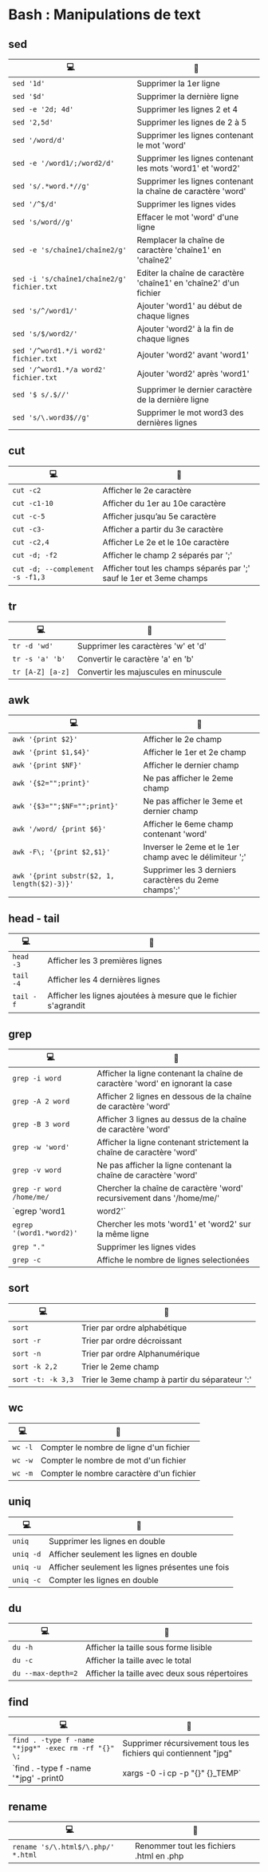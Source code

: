 # Bash : Manipulations de text

## sed
|:computer:|:page_facing_up:|
|-|-|
|`sed '1d'`| Supprimer la 1er ligne |
|`sed '$d'`| Supprimer la dernière ligne |
|`sed -e '2d; 4d'`| Supprimer les lignes 2 et 4 |
|`sed '2,5d'`| Supprimer les lignes de 2 à 5 |
|`sed '/word/d'`| Supprimer les lignes contenant le mot 'word' |
|`sed -e '/word1/;/word2/d'`| Supprimer les lignes contenant les mots 'word1' et 'word2' |
|`sed 's/.*word.*//g'`| Supprimer les lignes contenant la chaîne de caractère 'word' |
|`sed '/^$/d'`| Supprimer les lignes vides |
|`sed 's/word//g'`| Effacer le mot 'word' d'une ligne |
|`sed -e 's/chaîne1/chaîne2/g'`| Remplacer la chaîne de caractère 'chaîne1' en 'chaîne2' |
|`sed -i 's/chaîne1/chaîne2/g' fichier.txt`| Editer la chaîne de caractère 'chaîne1' en 'chaîne2' d'un fichier |
|`sed 's/^/word1/'`| Ajouter 'word1' au début de chaque lignes |
|`sed 's/$/word2/'`| Ajouter 'word2' à la fin de chaque lignes |
|`sed '/^word1.*/i word2' fichier.txt`| Ajouter 'word2' avant 'word1' |
|`sed '/^word1.*/a word2' fichier.txt`| Ajouter 'word2' après 'word1' |
|`sed '$ s/.$//'`| Supprimer le dernier caractère de la dernière ligne |
|`sed 's/\.word3$//g' `| Supprimer le mot word3 des dernières lignes |

## cut
|:computer:|:page_facing_up:|
|-|-|
|`cut -c2`| Afficher le 2e caractère |
|`cut -c1-10`| Afficher du 1er au 10e caractère |
|`cut -c-5`| Afficher jusqu’au 5e caractère |
|`cut -c3-`| Afficher a partir du 3e caractère |
|`cut -c2,4`| Afficher Le 2e et le 10e caractère |
|`cut -d; -f2`| Afficher le champ 2 séparés par ';' |
|`cut -d; --complement -s -f1,3`| Afficher tout les champs séparés par ';' sauf le 1er et 3eme champs |

## tr
|:computer:|:page_facing_up:|
|-|-|
|`tr -d 'wd'`| Supprimer les caractères 'w' et 'd' |
|`tr -s 'a' 'b'`| Convertir le caractère 'a' en 'b' |
|`tr [A-Z] [a-z]`| Convertir les majuscules en minuscule |

## awk
|:computer:|:page_facing_up:|
|-|-|
|`awk '{print $2}'`| Afficher le 2e champ |
|`awk '{print $1,$4}'`| Afficher le 1er et 2e champ |
|`awk '{print $NF}'`| Afficher le dernier champ |
|`awk '{$2="";print}'`| Ne pas afficher le 2eme champ |
|`awk '{$3="";$NF="";print}'`| Ne pas afficher le 3eme et dernier champ |
|`awk '/word/ {print $6}'`| Afficher le 6eme champ contenant 'word' |
|`awk -F\; '{print $2,$1}'`| Inverser le 2eme et le 1er champ avec le délimiteur ';' |
|`awk '{print substr($2, 1, length($2)-3)}'`| Supprimer les 3 derniers caractères du 2eme champs';' |

## head - tail
|:computer:|:page_facing_up:|
|-|-|
|`head -3`| Afficher les 3 premières lignes |
|`tail -4`| Afficher les 4 dernières lignes |
|`tail -f`| Afficher les lignes ajoutées à mesure que le fichier s'agrandit |

## grep
|:computer:|:page_facing_up:|
|-|-|
|`grep -i word`| Afficher la ligne contenant la chaîne de caractère 'word' en ignorant la case |
|`grep -A 2 word`| Afficher 2 lignes en dessous de la chaîne de caractère 'word' |
|`grep -B 3 word`| Afficher 3 lignes au dessus de la chaîne de caractère 'word' |
|`grep -w 'word'`| Afficher la ligne contenant strictement la chaîne de caractère 'word' |
|`grep -v word`| Ne pas afficher la ligne contenant la chaîne de caractère 'word' |
|`grep -r word /home/me/`| Chercher la chaîne de caractère 'word' recursivement dans '/home/me/' |
|`egrep 'word1|word2'`| Chercher les mots 'word1' et 'word2' |
|`egrep '(word1.*word2)'`| Chercher les mots 'word1' et 'word2' sur la même ligne |
|`grep "."`| Supprimer les lignes vides |
|`grep -c`| Affiche le nombre de lignes selectionées |

## sort
|:computer:|:page_facing_up:|
|-|-|
|`sort`| Trier par ordre alphabétique |
|`sort -r`| Trier par ordre décroissant |
|`sort -n`| Trier par ordre Alphanumérique |
|`sort -k 2,2`| Trier le 2eme champ |
|`sort -t: -k 3,3`| Trier le 3eme champ à partir du séparateur ':' |

## wc
|:computer:|:page_facing_up:|
|-|-|
|`wc -l`| Compter le nombre de ligne d'un fichier |
|`wc -w`| Compter le nombre de mot d'un fichier |
|`wc -m`| Compter le nombre caractère d'un fichier |

## uniq
|:computer:|:page_facing_up:|
|-|-|
|`uniq`| Supprimer les lignes en double |
|`uniq -d`| Afficher seulement les lignes en double |
|`uniq -u`| Afficher seulement les lignes présentes une fois |
|`uniq -c`| Compter les lignes en double |

## du
|:computer:|:page_facing_up:|
|-|-|
|`du -h`| Afficher la taille sous forme lisible |
|`du -c`| Afficher la taille avec le total |
|`du --max-depth=2`| Afficher la taille avec deux sous répertoires |

## find
|:computer:|:page_facing_up:|
|-|-|
|`find . -type f -name "*jpg*" -exec rm -rf "{}" \;`| Supprimer récursivement tous les fichiers qui contiennent "jpg" |
|`find . -type f -name '*jpg' -print0 | xargs -0 -i cp -p "{}" {}_TEMP`| Copier récursivement tous les fichiers qui contiennent "jpg" en ajoutant "_TEMP" |

## rename
|:computer:|:page_facing_up:|
|-|-|
|`rename 's/\.html$/\.php/' *.html`| Renommer tout les fichiers .html en .php |